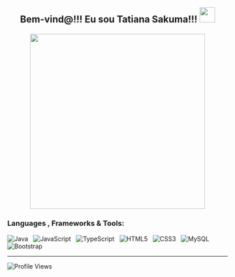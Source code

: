 ## <p align ="center">Bem-vind@!!! Eu sou Tatiana Sakuma!!! <img src="https://media.giphy.com/media/hvRJCLFzcasrR4ia7z/giphy.gif" width="35"> </p>

<div align = "center">
    <img src = "https://github.com/kavindu-mane/kavindu-mane/blob/main/Code%20typing-bro.svg" width="400"/>
</div>



### Languages , Frameworks & Tools:
![Java](https://img.shields.io/badge/java-1B2430.svg?style=for-the-badge&logo=openjdk&logoColor=white) &nbsp;
![JavaScript](https://img.shields.io/badge/javascript-1B2430.svg?style=for-the-badge&logo=javascript&logoColor=%23F7DF1E) &nbsp;
![TypeScript](https://img.shields.io/badge/typescript-1B2430.svg?style=for-the-badge&logo=typescript&logoColor=%2342A5F5) &nbsp;
![HTML5](https://img.shields.io/badge/html5-1B2430.svg?style=for-the-badge&logo=html5&logoColor=white) &nbsp;
![CSS3](https://img.shields.io/badge/css3-1B2430.svg?style=for-the-badge&logo=css3&logoColor=white) &nbsp;
![MySQL](https://img.shields.io/badge/mysql-1B2430.svg?style=for-the-badge&logo=mysql&logoColor=white) &nbsp;
![Bootstrap](https://img.shields.io/badge/bootstrap-1B2430.svg?style=for-the-badge&logo=bootstrap&logoColor=white) &nbsp;


---
![Profile Views](https://github-vistors-counter.onrender.com/github?username=tati-sakuma)

